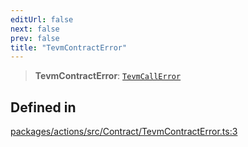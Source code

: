 ```yaml
---
editUrl: false
next: false
prev: false
title: "TevmContractError"
---
```


> **TevmContractError**: [`TevmCallError`](/reference/tevm/actions/type-aliases/tevmcallerror/)

## Defined in

[packages/actions/src/Contract/TevmContractError.ts:3](https://github.com/evmts/tevm-monorepo/blob/main/packages/actions/src/Contract/TevmContractError.ts#L3)
